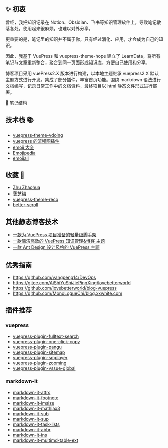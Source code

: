 ## ✨ 初衷
曾经，我把知识记录在 Notion、Obsidian、飞书等知识管理软件上，导致笔记散落各处，使用起来很麻烦，也难以对外分享。

更重要的是，笔记里的知识并不属于你，只有经过消化、应用，才会成为自己的知识。

因此，我基于 VuePress 和 vuepress-theme-hope 建立了 LearnData，将所有笔记与文章重新整合，聚合到同一页面形成知识库，方便自己使用和分享。

博客项目采用 vuePress2.X 版本进行构建，以本地主题继承 vuepress2.X 默认主题方式进行开发。集成了部分插件，丰富首页功能。围绕 markdown 语法进行文档编写，记录日常工作中的文档资料，最终项目以 html 静态文件形式进行部署。

🧱 笔记结构

## 技术栈 📚

- [vuepress-theme-vdoing](https://xugaoyi.github.io/vuepress-theme-vdoing-doc/)
- [vuepress 的流程图插件](https://flowchart.vuepress.ulivz.com/)
- [emoji 大全](https://www.emojidaquan.com/)
- [Emojipedia](https://emojipedia.org/)
- [emojiall](https://www.emojiall.com/zh-hans)

## 收藏 🎉

- [Zhu Zhaohua](https://zhuzhaohua.com/)
- [兿芝梅](https://arieltlm.github.io/my-blog/)
- [vuepress-theme-reco](https://vuepress-theme-reco.recoluan.com/)
- [better-scroll](http://ustbhuangyi.github.io/better-scroll/doc/zh-hans/#better-scroll%20%E6%98%AF%E4%BB%80%E4%B9%88)

## 其他静态博客技术

- [一款为 VuePress 项目准备的轻量级脚手架](https://zpfz.github.io/vuepress-creator/zh/)
- [一款简洁高效的 VuePress 知识管理&博客 主题](https://doc.xugaoyi.com/)
- [一款 Ant Design 设计风格的 VuePress 主题](https://antdocs.vercel.app/)

## 优秀指南

- https://github.com/yangpeng14/DevOps
- https://gitee.com/AiShiYuShiJiePingXing/lovebetterworld
- https://github.com/lovebetterworld/blog-vuepress
- <https://github.com/MonoLogueChi/blog.xxwhite.com>


## 插件推荐

### vuepress

- [vuepress-plugin-fulltext-search](https://www.npmjs.com/package/vuepress-plugin-fulltext-search) 
- [vuepress-plugin-one-click-copy](https://www.npmjs.com/package/vuepress-plugin-one-click-copy) 
- [vuepress-plugin-pangu](https://www.npmjs.com/package/vuepress-plugin-spacing) 
- [vuepress-plugin-sitemap](https://www.npmjs.com/package/vuepress-plugin-sitemap) 
- [vuepress-plugin-smplayer](https://www.npmjs.com/package/vuepress-plugin-smplayer) 
- [vuepress-plugin-zooming](https://www.npmjs.com/package/vuepress-plugin-zooming) 
- [vuepress-plugin-vssue-global](https://www.npmjs.com/package/vuepress-plugin-vssue-global)

### markdown-it

- [markdown-it-attrs](https://www.npmjs.com/package/markdown-it-attrs) 
- [markdown-it-footnote](https://www.npmjs.com/package/markdown-it-footnote) 
- [markdown-it-imsize](https://www.npmjs.com/package/markdown-it-imsize) 
- [markdown-it-mathjax3](https://www.npmjs.com/package/markdown-it-mathjax3) 
- [markdown-it-sub](https://www.npmjs.com/package/markdown-it-sub) 
- [markdown-it-sup](https://www.npmjs.com/package/markdown-it-sup) 
- [markdown-it-task-lists](https://www.npmjs.com/package/markdown-it-task-lists) 
- [markdown-it-abbr](https://www.npmjs.com/package/markdown-it-abbr) 
- [markdown-it-ins](https://www.npmjs.com/package/markdown-it-ins) 
- [markdown-it-multimd-table-ext](https://www.npmjs.com/package/markdown-it-multimd-table-ext) 

